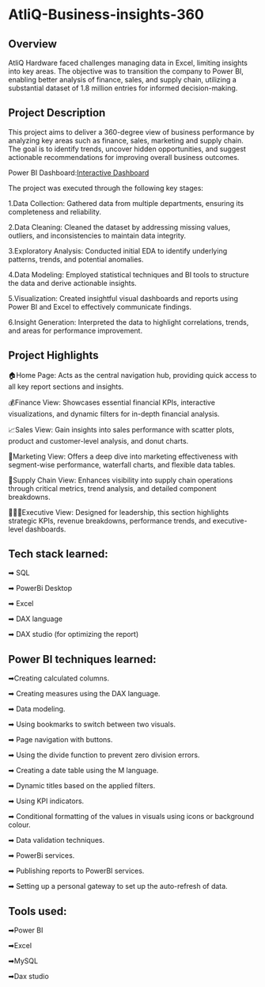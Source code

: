 # AtliQ-Business-insights-360

## Overview
AtliQ Hardware faced challenges managing data in Excel, limiting insights into key areas. The objective was to transition the company to Power BI, enabling better analysis of finance, sales, and supply chain, utilizing a substantial dataset of 1.8 million entries for informed decision-making.

## Project Description
This project aims to deliver a 360-degree view of business performance by analyzing key areas such as finance, sales, marketing and supply chain. The goal is to identify trends, uncover hidden opportunities, and suggest actionable recommendations for improving overall business outcomes.

Power BI Dashboard:[Interactive Dashboard](https://app.powerbi.com/view?r=eyJrIjoiODM3ZjAwYTQtYmUyNy00YTAwLWFjOGMtM2U4MjJlOGFiYzNiIiwidCI6ImM2ZTU0OWIzLTVmNDUtNDAzMi1hYWU5LWQ0MjQ0ZGM1YjJjNCJ9) 


The project was executed through the following key stages:

1.Data Collection: Gathered data from multiple departments, ensuring its completeness and reliability.

2.Data Cleaning: Cleaned the dataset by addressing missing values, outliers, and inconsistencies to maintain data integrity.

3.Exploratory Analysis: Conducted initial EDA to identify underlying patterns, trends, and potential anomalies.

4.Data Modeling: Employed statistical techniques and BI tools to structure the data and derive actionable insights.

5.Visualization: Created insightful visual dashboards and reports using Power BI and Excel to effectively communicate findings.

6.Insight Generation: Interpreted the data to highlight correlations, trends, and areas for performance improvement.

## Project Highlights 
🏠Home Page: Acts as the central navigation hub, providing quick access to all key report sections and insights.

💰Finance View: Showcases essential financial KPIs, interactive visualizations, and dynamic filters for in-depth financial analysis.

📈Sales View: Gain insights into sales performance with scatter plots, product and customer-level analysis, and donut charts.

📢Marketing View: Offers a deep dive into marketing effectiveness with segment-wise performance, waterfall charts, and flexible data tables.

🚚Supply Chain View: Enhances visibility into supply chain operations through critical metrics, trend analysis, and detailed component breakdowns.

👨🏻‍💼Executive View: Designed for leadership, this section highlights strategic KPIs, revenue breakdowns, performance trends, and executive-level dashboards.


## Tech stack learned:
➡ SQL

➡ PowerBi Desktop

➡ Excel

➡ DAX language

➡ DAX studio (for optimizing the report)

## Power BI techniques learned:

➡Creating calculated columns.

➡ Creating measures using the DAX language.

➡ Data modeling.

➡ Using bookmarks to switch between two visuals.

➡ Page navigation with buttons.

➡ Using the divide function to prevent zero division errors.

➡ Creating a date table using the M language.

➡ Dynamic titles based on the applied filters.

➡ Using KPI indicators.

➡ Conditional formatting of the values in visuals using icons or background colour.

➡ Data validation techniques.

➡ PowerBi services.

➡ Publishing reports to PowerBI services.

➡ Setting up a personal gateway to set up the auto-refresh of data.

## Tools used:
➡Power BI

➡Excel

➡MySQL

➡Dax studio
